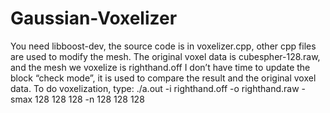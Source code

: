 # Gaussian-Voxelizer
You need libboost-dev, the source code is in voxelizer.cpp, other cpp files are used to modify the mesh. 
The original voxel data is cubespher-128.raw, and the mesh we voxelize is righthand.off
I don’t have time to update the block “check mode”, it is used to compare the result and the original voxel data.
To do voxelization, type: ./a.out -i righthand.off -o righthand.raw -smax 128 128 128 -n 128 128 128
